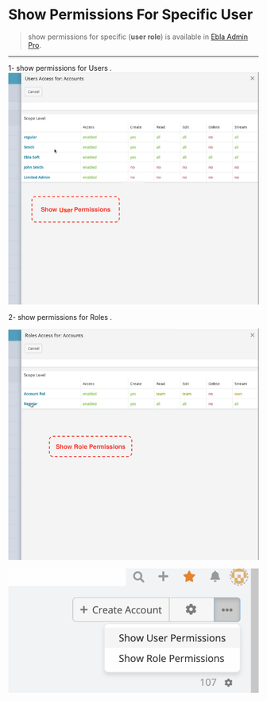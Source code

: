 # Show Permissions For Specific User

> show permissions for specific (**user role**) is available
> in [Ebla Admin Pro](https://www.eblasoft.com.tr/espocrm-extension-page/espocrm-admin-pro).

---

1- show permissions for Users .
![show-permissions-for-specific-user](../../_static/images/extensions/admin-pro/show-user-per.png)

2- show permissions for Roles .

![show-permissions-for-specific-user](../../_static/images/extensions/admin-pro/show-role-per.png)

![show-permissions-for-specific-user](../../_static/images/extensions/admin-pro/show-role-per-op.png)
